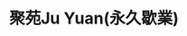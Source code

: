 ---
title: "聚苑Ju Yuan(永久歇業)"
description: "聚苑Ju Yuan(永久歇業)"
layout: shop
keywords:
  - 美食競賽
  - 台灣美食
  - 美食精選
datePublished: "2025-06-30"
dateModified: "2025-07-03"
city: "台北市"
district: "松山區"
address: "台北市松山區民生東路四段131巷21號"
phone: ""
geo: "25.05916525863324, 121.55356238163422"
google_map: "https://maps.app.goo.gl/TKfbW97UXZJruxmW9"
footinder: "https://footinder.com.tw/%E5%8F%B0%E5%8C%97%E5%B8%82%E6%9D%BE%E5%B1%B1%E5%8D%80/48047/"
official: ""
award:
  - name: "500盤"
    year: "2024"
    entries:
      - dishes:
          - "泡椒酸菜水煮老虎斑"

---